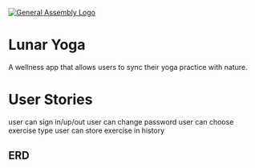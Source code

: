 [![General Assembly Logo](https://camo.githubusercontent.com/1a91b05b8f4d44b5bbfb83abac2b0996d8e26c92/687474703a2f2f692e696d6775722e636f6d2f6b6538555354712e706e67)](https://generalassemb.ly/education/web-development-immersive)

# Lunar Yoga

A wellness app that allows users to sync their yoga practice with nature.

# User Stories
user can sign in/up/out
user can change password
user can choose exercise type
user can store exercise in history

## ERD